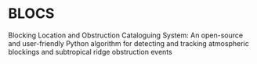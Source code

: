 # BLOCS
Blocking Location and Obstruction Cataloguing System: An open-source and user-friendly Python algorithm for detecting and tracking atmospheric blockings and subtropical ridge obstruction events

